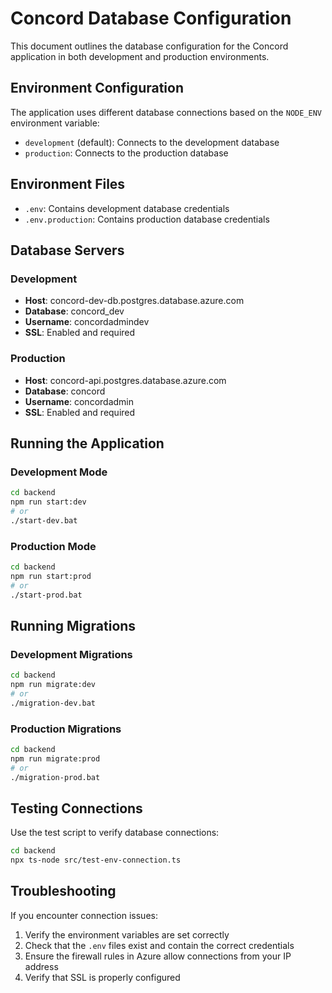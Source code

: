 # Concord Database Configuration

This document outlines the database configuration for the Concord application in both development and production environments.

## Environment Configuration

The application uses different database connections based on the `NODE_ENV` environment variable:

- `development` (default): Connects to the development database
- `production`: Connects to the production database

## Environment Files

- `.env`: Contains development database credentials
- `.env.production`: Contains production database credentials

## Database Servers

### Development

- **Host**: concord-dev-db.postgres.database.azure.com
- **Database**: concord_dev
- **Username**: concordadmindev
- **SSL**: Enabled and required

### Production

- **Host**: concord-api.postgres.database.azure.com
- **Database**: concord
- **Username**: concordadmin
- **SSL**: Enabled and required

## Running the Application

### Development Mode

```bash
cd backend
npm run start:dev
# or
./start-dev.bat
```

### Production Mode

```bash
cd backend
npm run start:prod
# or
./start-prod.bat
```

## Running Migrations

### Development Migrations

```bash
cd backend
npm run migrate:dev
# or
./migration-dev.bat
```

### Production Migrations

```bash
cd backend
npm run migrate:prod
# or
./migration-prod.bat
```

## Testing Connections

Use the test script to verify database connections:

```bash
cd backend
npx ts-node src/test-env-connection.ts
```

## Troubleshooting

If you encounter connection issues:

1. Verify the environment variables are set correctly
2. Check that the `.env` files exist and contain the correct credentials
3. Ensure the firewall rules in Azure allow connections from your IP address
4. Verify that SSL is properly configured 